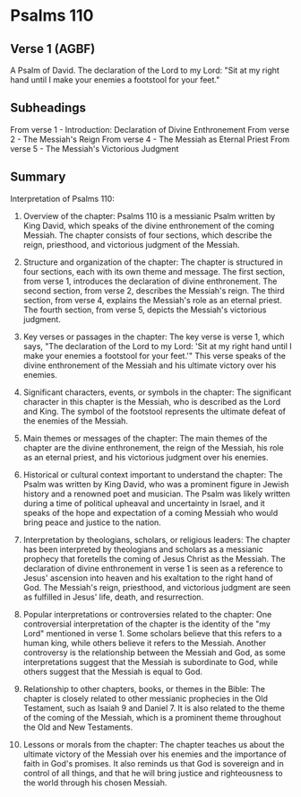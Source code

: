# Psalms 110

## Verse 1 (AGBF)

A Psalm of David. The declaration of the Lord to my Lord: "Sit at my right hand until I make your enemies a footstool for your feet."

## Subheadings

From verse 1 - Introduction: Declaration of Divine Enthronement
From verse 2 - The Messiah's Reign
From verse 4 - The Messiah as Eternal Priest
From verse 5 - The Messiah's Victorious Judgment

## Summary

Interpretation of Psalms 110:

1. Overview of the chapter:
Psalms 110 is a messianic Psalm written by King David, which speaks of the divine enthronement of the coming Messiah. The chapter consists of four sections, which describe the reign, priesthood, and victorious judgment of the Messiah.

2. Structure and organization of the chapter:
The chapter is structured in four sections, each with its own theme and message. The first section, from verse 1, introduces the declaration of divine enthronement. The second section, from verse 2, describes the Messiah's reign. The third section, from verse 4, explains the Messiah's role as an eternal priest. The fourth section, from verse 5, depicts the Messiah's victorious judgment.

3. Key verses or passages in the chapter:
The key verse is verse 1, which says, "The declaration of the Lord to my Lord: 'Sit at my right hand until I make your enemies a footstool for your feet.'" This verse speaks of the divine enthronement of the Messiah and his ultimate victory over his enemies.

4. Significant characters, events, or symbols in the chapter:
The significant character in this chapter is the Messiah, who is described as the Lord and King. The symbol of the footstool represents the ultimate defeat of the enemies of the Messiah.

5. Main themes or messages of the chapter:
The main themes of the chapter are the divine enthronement, the reign of the Messiah, his role as an eternal priest, and his victorious judgment over his enemies.

6. Historical or cultural context important to understand the chapter:
The Psalm was written by King David, who was a prominent figure in Jewish history and a renowned poet and musician. The Psalm was likely written during a time of political upheaval and uncertainty in Israel, and it speaks of the hope and expectation of a coming Messiah who would bring peace and justice to the nation.

7. Interpretation by theologians, scholars, or religious leaders:
The chapter has been interpreted by theologians and scholars as a messianic prophecy that foretells the coming of Jesus Christ as the Messiah. The declaration of divine enthronement in verse 1 is seen as a reference to Jesus' ascension into heaven and his exaltation to the right hand of God. The Messiah's reign, priesthood, and victorious judgment are seen as fulfilled in Jesus' life, death, and resurrection.

8. Popular interpretations or controversies related to the chapter:
One controversial interpretation of the chapter is the identity of the "my Lord" mentioned in verse 1. Some scholars believe that this refers to a human king, while others believe it refers to the Messiah. Another controversy is the relationship between the Messiah and God, as some interpretations suggest that the Messiah is subordinate to God, while others suggest that the Messiah is equal to God.

9. Relationship to other chapters, books, or themes in the Bible:
The chapter is closely related to other messianic prophecies in the Old Testament, such as Isaiah 9 and Daniel 7. It is also related to the theme of the coming of the Messiah, which is a prominent theme throughout the Old and New Testaments.

10. Lessons or morals from the chapter:
The chapter teaches us about the ultimate victory of the Messiah over his enemies and the importance of faith in God's promises. It also reminds us that God is sovereign and in control of all things, and that he will bring justice and righteousness to the world through his chosen Messiah.